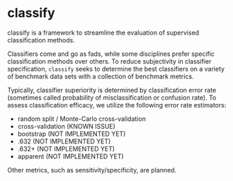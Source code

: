 # classify

classify is a framework to streamline the evaluation of supervised
classification methods. 

Classifiers come and go as fads, while some disciplines prefer specific
classification methods over others. To reduce subjectivity in classifier
specification, `classify` seeks to determine the best classifiers on a variety of benchmark data sets with a collection of benchmark metrics. 

Typically, classifier superiority is determined by classification error rate (sometimes called
probability of misclassification or confusion rate). To assess classification
efficacy, we utilize the following error rate estimators:
* random split / Monte-Carlo cross-validation
* cross-validation (KNOWN ISSUE)
* bootstrap (NOT IMPLEMENTED YET)
* .632 (NOT IMPLEMENTED YET)
* .632+ (NOT IMPLEMENTED YET)
* apparent (NOT IMPLEMENTED YET)

Other metrics, such as sensitivity/specificity, are planned.
